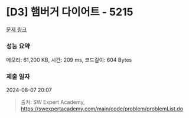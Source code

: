 # [D3] 햄버거 다이어트 - 5215 

[문제 링크](https://swexpertacademy.com/main/code/problem/problemDetail.do?contestProbId=AWT-lPB6dHUDFAVT) 

### 성능 요약

메모리: 61,200 KB, 시간: 209 ms, 코드길이: 604 Bytes

### 제출 일자

2024-08-07 20:07



> 출처: SW Expert Academy, https://swexpertacademy.com/main/code/problem/problemList.do